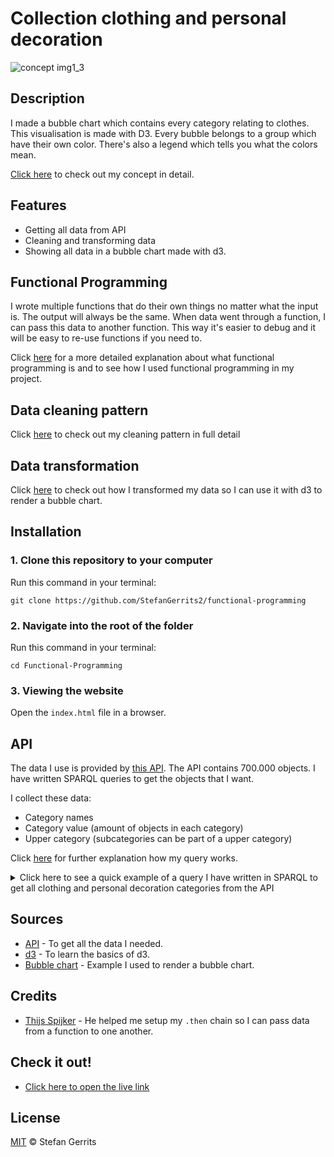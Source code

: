 # Collection clothing and personal decoration

![concept img1_3](https://user-images.githubusercontent.com/45566396/68800197-f0cc5380-0659-11ea-8df1-b6eb8917240c.png)

## Description

I made a bubble chart which contains every category relating to clothes. This visualisation is made with D3. Every bubble belongs to a group which have their own color. There's also a legend which tells you what the colors mean.

[Click here](https://github.com/StefanGerrits2/functional-programming/wiki/1.2-Concept) to check out my concept in detail.

## Features

* Getting all data from API
* Cleaning and transforming data
* Showing all data in a bubble chart made with d3.

## Functional Programming
I wrote multiple functions that do their own things no matter what the input is. The output will always be the same. When data went through a function, I can pass this data to another function. This way it's easier to debug and it will be easy to re-use functions if you need to.

Click [here](https://github.com/StefanGerrits2/functional-programming/wiki/2.1-Functional-programming) for a more detailed explanation about what functional programming is and to see how I used functional programming in my project.

## Data cleaning pattern
Click [here](https://github.com/StefanGerrits2/functional-programming/wiki/2.3-Data-cleaning-pattern) to check out my cleaning pattern in full detail

## Data transformation

Click [here](https://github.com/StefanGerrits2/functional-programming/wiki/2.2-Transformeren-en-opschonen-van-data) to check out how I transformed my data so I can use it with d3 to render a bubble chart.

## Installation

### 1. Clone this repository to your computer
Run this command in your terminal:

`git clone https://github.com/StefanGerrits2/functional-programming`
### 2. Navigate into the root of the folder
Run this command in your terminal:

`cd Functional-Programming`

### 3. Viewing the website
Open the `index.html` file in a browser.

## API

The data I use is provided by [this API](https://data.netwerkdigitaalerfgoed.nl/). The API contains 700.000 objects. I have written SPARQL queries to get the objects that I want. 

I collect these data:
* Category names
* Category value (amount of objects in each category)
* Upper category (subcategories can be part of a upper category)

Click [here](https://github.com/StefanGerrits2/functional-programming/wiki/2.4-SparQL-Query) for further explanation how my query works.

<details>
<summary>Click here to see a quick example of a query I have written in SPARQL to get all clothing and personal decoration categories from the API</summary>
<br>

    PREFIX rdf: <http://www.w3.org/1999/02/22-rdf-syntax-ns#>
    PREFIX dc: <http://purl.org/dc/elements/1.1/>
    PREFIX dct: <http://purl.org/dc/terms/>
    PREFIX skos: <http://www.w3.org/2004/02/skos/core#>
    PREFIX edm: <http://www.europeana.eu/schemas/edm/>
    PREFIX foaf: <http://xmlns.com/foaf/0.1/>

    SELECT ?categoryName (COUNT(?category) AS ?categoryAmount) ?upperCategory

    WHERE {
    <https://hdl.handle.net/20.500.11840/termmaster2704> skos:narrower* ?category .
    ?category skos:prefLabel ?categoryName .
    ?obj edm:isRelatedTo ?category .
    ?category skos:broader ?categoryGroup .
    ?categoryGroup skos:prefLabel ?upperCategory .
    } 
    LIMIT 100

</details>

## Sources

* [API](https://data.netwerkdigitaalerfgoed.nl/) - To get all the data I needed.
* [d3](https://d3js.org/) - To learn the basics of d3.
* [Bubble chart](https://observablehq.com/@d3/bubble-chart) - Example I used to render a bubble chart.

## Credits

* [Thijs Spijker](https://github.com/iSirThijs) - He helped me setup my `.then` chain so I can pass data from a function to one another.

## Check it out!

* [Click here to open the live link](https://stefangerrits2.github.io/functional-programming/)

## License

[MIT](https://github.com/StefanGerrits2/Frontend-Applications/blob/master/LICENSE.txt) © Stefan Gerrits